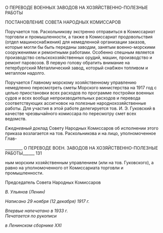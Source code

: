 О ПЕРЕВОДЕ ВОЕННЫХ ЗАВОДОВ НА ХОЗЯЙСТВЕННО-ПОЛЕЗНЫЕ РАБОТЫ

ПОСТАНОВЛЕНИЕ СОВЕТА НАРОДНЫХ КОМИССАРОВ

Поручается тов. Раскольникову экстренно отправиться в Комиссариат торговли и промышленности, а также в Комиссариат продовольствия (отдел машиноснабжения) для немедленной организации заказов, которые могли бы быть переданы заводам, заня­тым военно-морскими сооружениями и ремонтными работами. Особенно спешным яв­ляется производство сельскохозяйственных орудий, машин, производство и ремонт па­ровозов. В первую голову обратить внимание на петербургский Металлический завод, который снабжен топливом и металлом надолго.

Поручается Главному морскому хозяйственному управлению немедленно пересмот­реть сметы Морского министерства на 1917 год с целью приостановки всех расходов по программе постройки военных судов и всех вообще непроизводительных расходов и перевода соответствующих ассигновок на полезные народнохозяйственные работы. Для участия в этой работе делегируется тов. И. Э. Гуковский в качестве чрезвычайного комиссара по пересмотру смет всех ведомств.

_Ежедневный_ доклад Совету Народных Комиссаров об исполнении этого приказа возлагается на тов. Раскольникова и на лицо, уполномоченное Глав-

  

_________ О ПЕРЕВОДЕ ВОЕН. ЗАВОДОВ НА ХОЗЯЙСТВЕННО-ПОЛЕЗНЫЕ РАБОТЫ______ 131

ным морским хозяйственным управлением (или на тов. Гуковского), а равно на упол­номоченного от Комиссариата торговли и промышленности.

Председатель Совета Народных Комиссаров

_В. Ульянов (Ленин)_

_Написано 29 ноября (12 декабря) 1917 г._

_Впервые напечатано в 1933 г.                                                             Печатается по рукописи_

_в Ленинском сборнике_ _XXI_